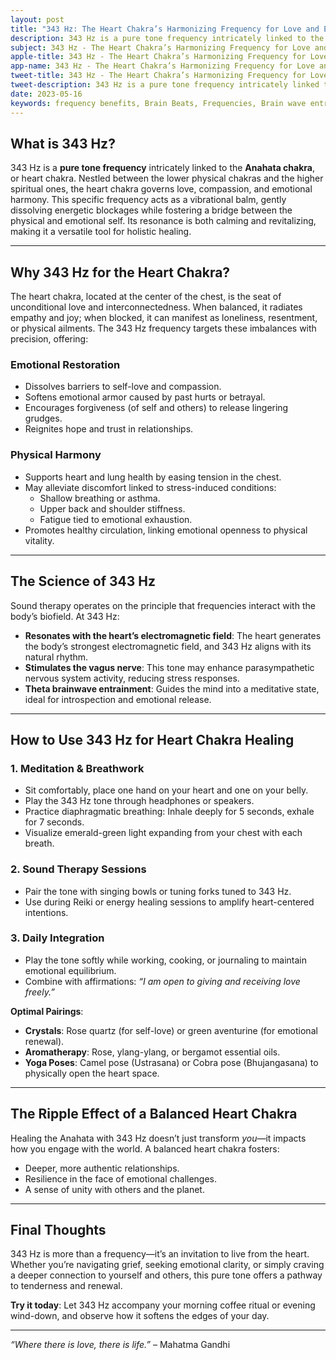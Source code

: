 ```yaml
---
layout: post
title: "343 Hz: The Heart Chakra’s Harmonizing Frequency for Love and Emotional Balance"
description: 343 Hz is a pure tone frequency intricately linked to the Anahata chakra, or heart chakra. Nestled between the lower physical chakras and the higher spiritual ones, the heart chakra governs love, compassion, and emotional harmony.
subject: 343 Hz - The Heart Chakra’s Harmonizing Frequency for Love and Emotional Balance
apple-title: 343 Hz - The Heart Chakra’s Harmonizing Frequency for Love and Emotional Balance
app-name: 343 Hz - The Heart Chakra’s Harmonizing Frequency for Love and Emotional Balance
tweet-title: 343 Hz - The Heart Chakra’s Harmonizing Frequency for Love and Emotional Balance
tweet-description: 343 Hz is a pure tone frequency intricately linked to the Anahata chakra, or heart chakra. Nestled between the lower physical chakras and the higher spiritual ones, the heart chakra governs love, compassion, and emotional harmony.
date: 2023-05-16
keywords: frequency benefits, Brain Beats, Frequencies, Brain wave entrainment, sound therapy, pure tone, 343 Hz, Heart Chakra
---    
```



## What is 343 Hz?  
343 Hz is a **pure tone frequency** intricately linked to the **Anahata chakra**, or heart chakra. Nestled between the lower physical chakras and the higher spiritual ones, the heart chakra governs love, compassion, and emotional harmony. This specific frequency acts as a vibrational balm, gently dissolving energetic blockages while fostering a bridge between the physical and emotional self. Its resonance is both calming and revitalizing, making it a versatile tool for holistic healing.

---

## Why 343 Hz for the Heart Chakra?  
The heart chakra, located at the center of the chest, is the seat of unconditional love and interconnectedness. When balanced, it radiates empathy and joy; when blocked, it can manifest as loneliness, resentment, or physical ailments. The 343 Hz frequency targets these imbalances with precision, offering:  

### **Emotional Restoration**  
- Dissolves barriers to self-love and compassion.  
- Softens emotional armor caused by past hurts or betrayal.  
- Encourages forgiveness (of self and others) to release lingering grudges.  
- Reignites hope and trust in relationships.  

### **Physical Harmony**  
- Supports heart and lung health by easing tension in the chest.  
- May alleviate discomfort linked to stress-induced conditions:  
  - Shallow breathing or asthma.  
  - Upper back and shoulder stiffness.  
  - Fatigue tied to emotional exhaustion.  
- Promotes healthy circulation, linking emotional openness to physical vitality.  

---

## The Science of 343 Hz  
Sound therapy operates on the principle that frequencies interact with the body’s biofield. At 343 Hz:  
- **Resonates with the heart’s electromagnetic field**: The heart generates the body’s strongest electromagnetic field, and 343 Hz aligns with its natural rhythm.  
- **Stimulates the vagus nerve**: This tone may enhance parasympathetic nervous system activity, reducing stress responses.  
- **Theta brainwave entrainment**: Guides the mind into a meditative state, ideal for introspection and emotional release.  

---

## How to Use 343 Hz for Heart Chakra Healing  
### **1. Meditation & Breathwork**  
- Sit comfortably, place one hand on your heart and one on your belly.  
- Play the 343 Hz tone through headphones or speakers.  
- Practice diaphragmatic breathing: Inhale deeply for 5 seconds, exhale for 7 seconds.  
- Visualize emerald-green light expanding from your chest with each breath.  

### **2. Sound Therapy Sessions**  
- Pair the tone with singing bowls or tuning forks tuned to 343 Hz.  
- Use during Reiki or energy healing sessions to amplify heart-centered intentions.  

### **3. Daily Integration**  
- Play the tone softly while working, cooking, or journaling to maintain emotional equilibrium.  
- Combine with affirmations: *“I am open to giving and receiving love freely.”*  

**Optimal Pairings**:  
- **Crystals**: Rose quartz (for self-love) or green aventurine (for emotional renewal).  
- **Aromatherapy**: Rose, ylang-ylang, or bergamot essential oils.  
- **Yoga Poses**: Camel pose (Ustrasana) or Cobra pose (Bhujangasana) to physically open the heart space.  

---

## The Ripple Effect of a Balanced Heart Chakra  
Healing the Anahata with 343 Hz doesn’t just transform *you*—it impacts how you engage with the world. A balanced heart chakra fosters:  
- Deeper, more authentic relationships.  
- Resilience in the face of emotional challenges.  
- A sense of unity with others and the planet.  

---

## Final Thoughts  
343 Hz is more than a frequency—it’s an invitation to live from the heart. Whether you’re navigating grief, seeking emotional clarity, or simply craving a deeper connection to yourself and others, this pure tone offers a pathway to tenderness and renewal.  

**Try it today**: Let 343 Hz accompany your morning coffee ritual or evening wind-down, and observe how it softens the edges of your day.  

---  
*“Where there is love, there is life.”* – Mahatma Gandhi  